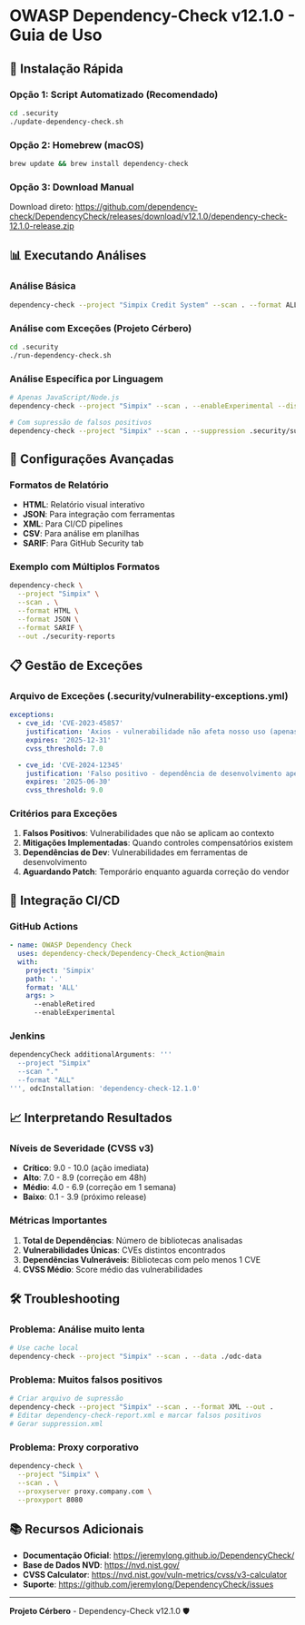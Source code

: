 # OWASP Dependency-Check v12.1.0 - Guia de Uso

## 🚀 Instalação Rápida

### Opção 1: Script Automatizado (Recomendado)

```bash
cd .security
./update-dependency-check.sh
```

### Opção 2: Homebrew (macOS)

```bash
brew update && brew install dependency-check
```

### Opção 3: Download Manual

Download direto: https://github.com/dependency-check/DependencyCheck/releases/download/v12.1.0/dependency-check-12.1.0-release.zip

## 📊 Executando Análises

### Análise Básica

```bash
dependency-check --project "Simpix Credit System" --scan . --format ALL
```

### Análise com Exceções (Projeto Cérbero)

```bash
cd .security
./run-dependency-check.sh
```

### Análise Específica por Linguagem

```bash
# Apenas JavaScript/Node.js
dependency-check --project "Simpix" --scan . --enableExperimental --disableAssembly

# Com supressão de falsos positivos
dependency-check --project "Simpix" --scan . --suppression .security/suppressions.xml
```

## 🔧 Configurações Avançadas

### Formatos de Relatório

- **HTML**: Relatório visual interativo
- **JSON**: Para integração com ferramentas
- **XML**: Para CI/CD pipelines
- **CSV**: Para análise em planilhas
- **SARIF**: Para GitHub Security tab

### Exemplo com Múltiplos Formatos

```bash
dependency-check \
  --project "Simpix" \
  --scan . \
  --format HTML \
  --format JSON \
  --format SARIF \
  --out ./security-reports
```

## 📋 Gestão de Exceções

### Arquivo de Exceções (.security/vulnerability-exceptions.yml)

```yaml
exceptions:
  - cve_id: 'CVE-2023-45857'
    justification: 'Axios - vulnerabilidade não afeta nosso uso (apenas server-side)'
    expires: '2025-12-31'
    cvss_threshold: 7.0

  - cve_id: 'CVE-2024-12345'
    justification: 'Falso positivo - dependência de desenvolvimento apenas'
    expires: '2025-06-30'
    cvss_threshold: 9.0
```

### Critérios para Exceções

1. **Falsos Positivos**: Vulnerabilidades que não se aplicam ao contexto
2. **Mitigações Implementadas**: Quando controles compensatórios existem
3. **Dependências de Dev**: Vulnerabilidades em ferramentas de desenvolvimento
4. **Aguardando Patch**: Temporário enquanto aguarda correção do vendor

## 🎯 Integração CI/CD

### GitHub Actions

```yaml
- name: OWASP Dependency Check
  uses: dependency-check/Dependency-Check_Action@main
  with:
    project: 'Simpix'
    path: '.'
    format: 'ALL'
    args: >
      --enableRetired
      --enableExperimental
```

### Jenkins

```groovy
dependencyCheck additionalArguments: '''
  --project "Simpix"
  --scan "."
  --format "ALL"
''', odcInstallation: 'dependency-check-12.1.0'
```

## 📈 Interpretando Resultados

### Níveis de Severidade (CVSS v3)

- **Crítico**: 9.0 - 10.0 (ação imediata)
- **Alto**: 7.0 - 8.9 (correção em 48h)
- **Médio**: 4.0 - 6.9 (correção em 1 semana)
- **Baixo**: 0.1 - 3.9 (próximo release)

### Métricas Importantes

1. **Total de Dependências**: Número de bibliotecas analisadas
2. **Vulnerabilidades Únicas**: CVEs distintos encontrados
3. **Dependências Vulneráveis**: Bibliotecas com pelo menos 1 CVE
4. **CVSS Médio**: Score médio das vulnerabilidades

## 🛠️ Troubleshooting

### Problema: Análise muito lenta

```bash
# Use cache local
dependency-check --project "Simpix" --scan . --data ./odc-data
```

### Problema: Muitos falsos positivos

```bash
# Criar arquivo de supressão
dependency-check --project "Simpix" --scan . --format XML --out .
# Editar dependency-check-report.xml e marcar falsos positivos
# Gerar suppression.xml
```

### Problema: Proxy corporativo

```bash
dependency-check \
  --project "Simpix" \
  --scan . \
  --proxyserver proxy.company.com \
  --proxyport 8080
```

## 📚 Recursos Adicionais

- **Documentação Oficial**: https://jeremylong.github.io/DependencyCheck/
- **Base de Dados NVD**: https://nvd.nist.gov/
- **CVSS Calculator**: https://nvd.nist.gov/vuln-metrics/cvss/v3-calculator
- **Suporte**: https://github.com/jeremylong/DependencyCheck/issues

---

**Projeto Cérbero** - Dependency-Check v12.1.0 🛡️
